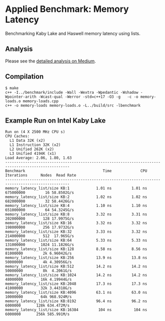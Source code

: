 Applied Benchmark: Memory Latency
=================================

Benchmarking Kaby Lake and Haswell memory latency using lists.

Analysis
--------

Please see the [detailed analysis on Medium](https://medium.com/applied/applied-c-memory-latency-d05a42fe354e).

Compilation
-----------

    $ make
    c++ -I../benchmark/include -Wall -Wextra -Wpedantic -Wshadow -Wpointer-arith -Wcast-qual -Werror -std=c++17 -O3 -g   -c -o memory-loads.o memory-loads.cpp
    c++ -o memory-loads memory-loads.o -L../build/src -lbenchmark

Example Run on Intel Kaby Lake
------------------------------

    Run on (4 X 2500 MHz CPU s)
    CPU Caches:
      L1 Data 32K (x2)
      L1 Instruction 32K (x2)
      L2 Unified 262K (x2)
      L3 Unified 4194K (x1)
    Load Average: 2.06, 1.80, 1.63
    ---------------------------------------------------------------------------------------------------
    Benchmark                                   Time             CPU   Iterations      Nodes  Read Rate
    ---------------------------------------------------------------------------------------------------
    memory_latency_list/size KB:1            1.01 ns         1.01 ns    675000000         16 58.8502G/s
    memory_latency_list/size KB:2            1.02 ns         1.02 ns    682000000         32 58.4426G/s
    memory_latency_list/size KB:4            1.10 ns         1.10 ns    651000000         64 54.3245G/s
    memory_latency_list/size KB:8            3.32 ns         3.31 ns    202000000        128 17.9975G/s
    memory_latency_list/size KB:16           3.32 ns         3.32 ns    198000000        256 17.9732G/s
    memory_latency_list/size KB:32           3.33 ns         3.32 ns    214000000        512  17.965G/s
    memory_latency_list/size KB:64           5.33 ns         5.33 ns    131000000       1024 11.1826G/s
    memory_latency_list/size KB:128          8.58 ns         8.56 ns     81000000         2k 6.96042G/s
    memory_latency_list/size KB:256          13.9 ns         13.8 ns     50000000         4k 4.30956G/s
    memory_latency_list/size KB:512          14.2 ns         14.2 ns     50000000         8k  4.2061G/s
    memory_latency_list/size KB:1024         14.2 ns         14.2 ns     48000000        16k 4.19944G/s
    memory_latency_list/size KB:2048         17.3 ns         17.3 ns     41000000        32k 3.44318G/s
    memory_latency_list/size KB:4096         63.1 ns         63.0 ns     10000000        64k 968.924M/s
    memory_latency_list/size KB:8192         96.4 ns         96.2 ns      6000000       128k 634.472M/s
    memory_latency_list/size KB:16384         104 ns          104 ns      6000000       256k 585.991M/s
